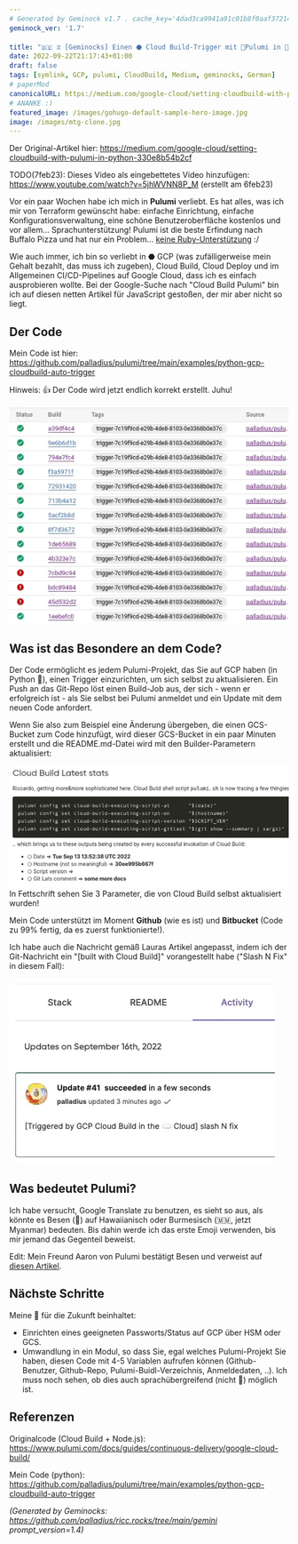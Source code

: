 ```yaml
---
# Generated by Geminock v1.7 . cache_key='4dad3ca9941a91c01b8f0aaf37214cfaa1e22b53c47d93a9f1bec2a1e20dfd89-de.yaml'
geminock_ver: '1.7'

title: "🇩🇪 ♊ [Geminocks] Einen ⬣ Cloud Build-Trigger mit 🧹Pulumi in 🐍 Python einrichten"
date: 2022-09-22T21:17:43+01:00
draft: false
tags: [symlink, GCP, pulumi, CloudBuild, Medium, geminocks, German]
# paperMod
canonicalURL: https://medium.com/google-cloud/setting-cloudbuild-with-pulumi-in-python-330e8b54b2cf
# ANANKE :)
featured_image: /images/gohugo-default-sample-hero-image.jpg
image: /images/mtg-clone.jpg
---
```


Der Original-Artikel hier:  https://medium.com/google-cloud/setting-cloudbuild-with-pulumi-in-python-330e8b54b2cf

TODO(7feb23): Dieses Video als eingebettetes Video hinzufügen: https://www.youtube.com/watch?v=5jhWVNN8P_M (erstellt am 6feb23)

Vor ein paar Wochen habe ich mich in **Pulumi** verliebt. Es hat alles, was ich mir von Terraform gewünscht habe: einfache Einrichtung, einfache Konfigurationsverwaltung, eine schöne Benutzeroberfläche kostenlos und vor allem... Sprachunterstützung! Pulumi ist die beste Erfindung nach Buffalo Pizza und hat nur ein Problem... [keine Ruby-Unterstützung](https://github.com/pulumi/pulumi/issues/132) :/

Wie auch immer, ich bin so verliebt in ⬣ GCP (was zufälligerweise mein Gehalt bezahlt, das muss ich zugeben), Cloud Build, Cloud Deploy und im Allgemeinen CI/CD-Pipelines auf Google Cloud, dass ich es einfach ausprobieren wollte. Bei der Google-Suche nach "Cloud Build Pulumi" bin ich auf diesen netten Artikel für JavaScript gestoßen, der mir aber nicht so liegt.

## Der Code

Mein Code ist hier: https://github.com/palladius/pulumi/tree/main/examples/python-gcp-cloudbuild-auto-trigger

Hinweis: 👍 Der Code wird jetzt endlich korrekt erstellt. Juhu!

![cb-trigger-list](01-cb-trigger-list.webp)


## Was ist das Besondere an dem Code?

Der Code ermöglicht es jedem Pulumi-Projekt, das Sie auf GCP haben (in Python 🐍), einen Trigger einzurichten, um sich selbst zu aktualisieren. Ein Push an das Git-Repo löst einen Build-Job aus, der sich - wenn er erfolgreich ist - als Sie selbst bei Pulumi anmeldet und ein Update mit dem neuen Code anfordert.

Wenn Sie also zum Beispiel eine Änderung übergeben, die einen GCS-Bucket zum Code hinzufügt, wird dieser GCS-Bucket in ein paar Minuten erstellt und die README.md-Datei wird mit den Builder-Parametern aktualisiert:

![cb-trigger-list](02-pulumi-commands.webp)
In Fettschrift sehen Sie 3 Parameter, die von Cloud Build selbst aktualisiert wurden!

Mein Code unterstützt im Moment **Github** (wie es ist) und **Bitbucket** (Code zu 99% fertig, da es zuerst funktionierte!).

Ich habe auch die Nachricht gemäß Lauras Artikel angepasst, indem ich der Git-Nachricht ein "[built with Cloud Build]" vorangestellt habe ("Slash N Fix" in diesem Fall):

![View on Pulumi website](03-trigger-build-on-pulumi-site.webp)

## Was bedeutet Pulumi?

Ich habe versucht, Google Translate zu benutzen, es sieht so aus, als könnte es Besen (🧹) auf Hawaiianisch oder Burmesisch (🇲🇲, jetzt Myanmar) bedeuten. Bis dahin werde ich das erste Emoji verwenden, bis mir jemand das Gegenteil beweist.

Edit: Mein Freund Aaron von Pulumi bestätigt Besen und verweist auf [diesen Artikel](http://joeduffyblog.com/2018/06/18/hello-pulumi/).

##  Nächste Schritte
Meine 📝 für die Zukunft beinhaltet:

* Einrichten eines geeigneten Passworts/Status auf GCP über HSM oder GCS.
* Umwandlung in ein Modul, so dass Sie, egal welches Pulumi-Projekt Sie haben, diesen Code mit 4-5 Variablen aufrufen können (Github-Benutzer, Github-Repo, Pulumi-Buidl-Verzeichnis, Anmeldedaten, ..). Ich muss noch sehen, ob dies auch sprachübergreifend (nicht 🐍) möglich ist.

## Referenzen

Originalcode (Cloud Build + Node.js): https://www.pulumi.com/docs/guides/continuous-delivery/google-cloud-build/

Mein Code (python): https://github.com/palladius/pulumi/tree/main/examples/python-gcp-cloudbuild-auto-trigger


*(Generated by Geminocks: https://github.com/palladius/ricc.rocks/tree/main/gemini prompt_version=1.4)*